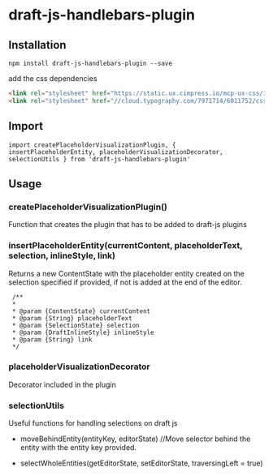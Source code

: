 # draft-js-handlebars-plugin


## Installation

`npm install draft-js-handlebars-plugin --save`


add the css dependencies

```html
<link rel="stylesheet" href="https://static.ux.cimpress.io/mcp-ux-css/1.4/development/1.4.8/css/mcp-ux-css.min.css" charset="utf-8" integrity="sha256-N7q2V/oEomo+XXIEsLN2JsmpMoGvO8EgGC9eWPjx8Ec=" crossorigin="anonymous">
<link rel="stylesheet" href="//cloud.typography.com/7971714/6011752/css/fonts.css"/>
```



## Import

`import createPlaceholderVisualizationPlugin, { insertPlaceholderEntity, placeholderVisualizationDecorator, selectionUtils } from 'draft-js-handlebars-plugin'`

## Usage

### createPlaceholderVisualizationPlugin()

Function that creates the plugin that has to be added to draft-js plugins

### insertPlaceholderEntity(currentContent, placeholderText, selection, inlineStyle, link)

Returns a new ContentState with the placeholder entity created on the selection specified if provided, if not is added at the end of the editor.

```
 /**
 *
 * @param {ContentState} currentContent
 * @param {String} placeholderText
 * @param {SelectionState} selection
 * @param {DraftInlineStyle} inlineStyle
 * @param {String} link
 */
```
### placeholderVisualizationDecorator

Decorator included in the plugin


### selectionUtils


Useful functions for handling selections on draft js

- moveBehindEntity(entityKey, editorState) 
//Move selector behind the entity with the entity key provided.

- selectWholeEntities(getEditorState, setEditorState, traversingLeft = true)
